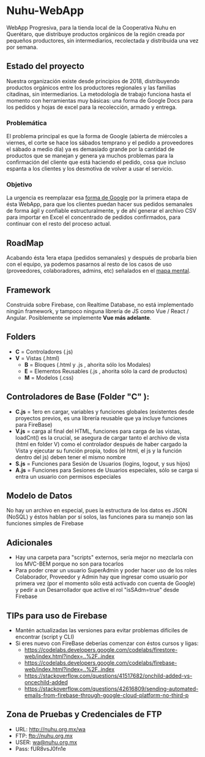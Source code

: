 # Nuhu-WebApp
WebApp Progresiva, para la tienda local de la Cooperativa Nuhu en Querétaro, que distribuye productos orgánicos de la región creada por pequeños productores, sin intermediarios, recolectada y distribuida una vez por semana.

## Estado del proyecto
Nuestra organización existe desde principios de 2018, distribuyendo productos orgánicos entre los productores regionales y las familias citadinas, sin intermediarios.
La metodología de trabajo funciona hasta el momento con herramientas muy básicas: una forma de Google Docs para los pedidos y hojas de excel para la recolección, armado y entrega.

### Problemática
El problema principal es que la forma de Google (abierta de miércoles a viernes, el corte se hace los sábados temprano y el pedido a proveedores el sábado a medio día) ya es demasiado grande por la cantidad de productos que se manejan y genera ya muchos problemas para la confirmación del cliente que está haciendo el pedido, cosa que incluso espanta a los clientes y los desmotiva de volver a usar el servicio.

### Objetivo
La urgencia es reemplazar esa [forma de Google](http://pedidos.nuhu.org.mx) por la primera etapa de ésta WebApp, para que los clientes puedan hacer sus pedidos semanales de forma ágil y confiable estructuralmente, y de ahí generar el archivo CSV para importar en Excel el concentrado de pedidos confirmados, para continuar con el resto del proceso actual.

## RoadMap
Acabando ésta 1era etapa (pedidos semanales) y después de probarla bien con el equipo, ya podemos pasarnos al resto de los casos de uso (proveedores, colaboradores, admins, etc) señalados en el [mapa mental](https://www.mindmeister.com/1080714193).

## Framework
Construida sobre Firebase, con Realtime Database, no está implementado ningún framework, y tampoco ninguna librería de JS como Vue / React / Angular. Posiblemente se implemente **Vue más adelante**.

## Folders
+ **C** = Controladores (.js)
+ **V** = Vistas (.html)
   + **B** = Bloques (.html y .js , ahorita sólo los Modales)
   + **E** = Elementos Reusables (.js , ahorita sólo la card de productos)
   + **M** = Modelos (.css)

## Controladores de Base (Folder "C" ):
+ **C.js** = 1ero en cargar, variables y funciones globales (existentes desde proyectos previos, es una librería reusable que ya incluye funciones para FireBase)
+ **V.js** = carga al final del HTML, funciones para carga de las vistas, loadCnt() es la crucial, se asegura de cargar tanto el archivo de vista (html en folder V) como el controlador después de haber cargado la Vista y ejecutar su función propia, todos (el html, el js y la función dentro del js) deben tener el mismo nombre
+ **S.js** = Funciones para Sesión de Usuarios (logins, logout, y sus hijos)
+ **A.js** = Funciones para Sesiones de Usuarios especiales, sólo se carga si entra un usuario con permisos especiales

## Modelo de Datos
No hay un archivo en especial, pues la estructura de los datos es JSON (NoSQL) y éstos hablan por sí solos, las funciones para su manejo son las funciones simples de Firebase

## Adicionales
+ Hay una carpeta para "scripts" externos, sería mejor no mezclarla con los MVC-BEM porque no son para tocarlos
+ Para poder crear un usuario SuperAdmin y poder hacer uso de los roles Colaborador, Proveedor y Admin hay que ingresar como usuario por primera vez (por el momento sólo está activado con cuenta de Google) y pedir a un Desarrollador que active el rol "isSAdm=true" desde Firebase

## TIPs para uso de Firebase
+ Mantén actualizadas las versiones para evitar problemas difíciles de encontrar (script y CLI)
+ Si eres nuevo con FireBase deberías comenzar con éstos cursos y ligas:
  + https://codelabs.developers.google.com/codelabs/firestore-web/index.html?index=..%2F..index
  + https://codelabs.developers.google.com/codelabs/firebase-web/index.html?index=..%2F..index
  + https://stackoverflow.com/questions/41517682/onchild-added-vs-oncechild-added
  + https://stackoverflow.com/questions/42616809/sending-automated-emails-from-firebase-through-google-cloud-platform-no-third-p

## Zona de Pruebas y Credenciales de FTP
+ URL: http://nuhu.org.mx/wa
+ FTP: ftp://nuhu.org.mx
+ USER: wa@nuhu.org.mx
+ Pass: fUR8vsJ0fn1e
